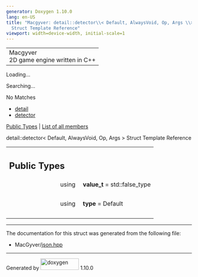 ```yaml
---
generator: Doxygen 1.10.0
lang: en-US
title: "Macgyver: detail::detector\\< Default, AlwaysVoid, Op, Args \\>
  Struct Template Reference"
viewport: width=device-width, initial-scale=1
---
```


<div id="top">

<div id="titlearea">

<table data-cellspacing="0" data-cellpadding="0">
<colgroup>
<col style="width: 100%" />
</colgroup>
<tbody>
<tr id="projectrow" class="odd">
<td id="projectalign"><div id="projectname">
Macgyver
</div>
<div id="projectbrief">
2D game engine written in C++
</div></td>
</tr>
</tbody>
</table>

</div>

<div id="main-nav">

</div>

<div id="MSearchSelectWindow"
onmouseover="return searchBox.OnSearchSelectShow()"
onmouseout="return searchBox.OnSearchSelectHide()"
onkeydown="return searchBox.OnSearchSelectKey(event)">

</div>

<div id="MSearchResultsWindow">

<div id="MSearchResults">

<div class="SRPage">

<div id="SRIndex">

<div id="SRResults">

</div>

<div id="Loading" class="SRStatus">

Loading...

</div>

<div id="Searching" class="SRStatus">

Searching...

</div>

<div id="NoMatches" class="SRStatus">

No Matches

</div>

</div>

</div>

</div>

</div>

<div id="nav-path" class="navpath">

- <a href="namespacedetail.html" class="el">detail</a>
- <a href="structdetail_1_1detector.html" class="el">detector</a>

</div>

</div>

<div class="header">

<div class="summary">

[Public Types](#pub-types) \| [List of all
members](structdetail_1_1detector-members.html)

</div>

<div class="headertitle">

<div class="title">

detail::detector\< Default, AlwaysVoid, Op, Args \> Struct Template
Reference

</div>

</div>

</div>

<div class="contents">

<table class="memberdecls">
<colgroup>
<col style="width: 50%" />
<col style="width: 50%" />
</colgroup>
<tbody>
<tr class="odd heading">
<td colspan="2"><h2 id="public-types" class="groupheader"><span
id="pub-types"></span> Public Types</h2></td>
</tr>
<tr id="r_a2604e13aaf568d9ca9f846b18d732483"
class="even memitem:a2604e13aaf568d9ca9f846b18d732483">
<td class="memItemLeft" style="text-align: right;"
data-valign="top"><span id="a2604e13aaf568d9ca9f846b18d732483"></span>
using </td>
<td class="memItemRight" data-valign="bottom"><strong>value_t</strong> =
std::false_type</td>
</tr>
<tr class="odd separator:a2604e13aaf568d9ca9f846b18d732483">
<td colspan="2" class="memSeparator"> </td>
</tr>
<tr id="r_ad3f1aaa147d15ce3ac8e40f780e8c93b"
class="even memitem:ad3f1aaa147d15ce3ac8e40f780e8c93b">
<td class="memItemLeft" style="text-align: right;"
data-valign="top"><span id="ad3f1aaa147d15ce3ac8e40f780e8c93b"></span>
using </td>
<td class="memItemRight" data-valign="bottom"><strong>type</strong> =
Default</td>
</tr>
<tr class="odd separator:ad3f1aaa147d15ce3ac8e40f780e8c93b">
<td colspan="2" class="memSeparator"> </td>
</tr>
</tbody>
</table>

------------------------------------------------------------------------

The documentation for this struct was generated from the following file:

- MacGyver/<a href="json_8hpp_source.html" class="el">json.hpp</a>

</div>

------------------------------------------------------------------------

<span class="small">Generated
by [<img src="doxygen.svg" class="footer" width="104" height="31"
alt="doxygen" />](https://www.doxygen.org/index.html) 1.10.0</span>

